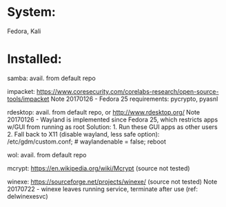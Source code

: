 # System: 
  Fedora, Kali

# Installed:
samba:      avail. from default repo

impacket:   https://www.coresecurity.com/corelabs-research/open-source-tools/impacket
            Note 20170126 - Fedora 25 requirements: pycrypto, pyasnl

rdesktop:   avail. from default repo, or http://www.rdesktop.org/
            Note 20170126 - Wayland is implemented since Fedora 25, which restricts apps w/GUI from running as root
            Solution: 1. Run these GUI apps as other users
                      2. Fall back to X11 (disable wayland, less safe option):
                         /etc/gdm/custom.conf;
                         # waylandenable = false;
                         reboot

wol:        avail. from default repo

mcrypt:     https://en.wikipedia.org/wiki/Mcrypt (source not tested)

winexe:     https://sourceforge.net/projects/winexe/ (source not tested) 
            Note 20170722 - winexe leaves running service, terminate after use (ref: delwinexesvc)
